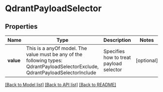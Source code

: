 # QdrantPayloadSelector



## Properties
Name | Type | Description | Notes
------------ | ------------- | ------------- | -------------
**value** | This is a anyOf model. The value must be any of the following types: QdrantPayloadSelectorExclude, QdrantPayloadSelectorInclude | Specifies how to treat payload selector | [optional] 





[[Back to Model list]](../README.md#models) [[Back to API list]](../README.md#api-endpoints) [[Back to README]](../README.md)


